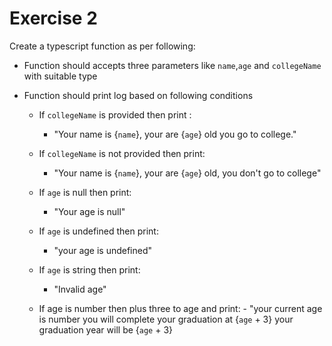 # Exercise 2

Create a typescript function as per following:

- Function should accepts three parameters like `name`,`age` and `collegeName` with suitable type
- Function should print log based on following conditions

  - If `collegeName` is provided then print :

    - "Your name is {`name`}, your are {`age`} old you go to college."

  - If `collegeName` is not provided then print:
    - "Your name is {`name`}, your are {`age`} old, you don't go to college"
  - If `age` is null then print:
    - "Your age is null"
  - If `age` is undefined then print:
    - "your age is undefined"
  - If `age` is string then print:
    - "Invalid age"
  - If age is number then plus three to age and print: - "your current age is number
    you will complete your graduation at {`age` + 3}
    your graduation year will be {`age` + 3}
